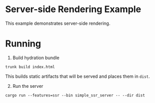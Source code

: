 # Server-side Rendering Example

This example demonstrates server-side rendering.

# Running

1. Build hydration bundle

`trunk build index.html`

This builds static artifacts that will be served and places them in `dist`.

2. Run the server

`cargo run --features=ssr --bin simple_ssr_server -- --dir dist`